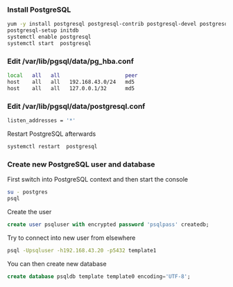 ### Install PostgreSQL
```bash
yum -y install postgresql postgresql-contrib postgresql-devel postgresql-libs postgresql-server postgresql-static
postgresql-setup initdb
systemctl enable postgresql
systemctl start  postgresql
```
### Edit /var/lib/pgsql/data/pg_hba.conf
```bash
local   all   all                     peer
host    all   all   192.168.43.0/24   md5
host    all   all   127.0.0.1/32      md5
```
### Edit /var/lib/pgsql/data/postgresql.conf
```bash
listen_addresses = '*'
```
Restart PostgreSQL afterwards
```bash
systemctl restart  postgresql
```
### Create new PostgreSQL user and database
First switch into PostgreSQL context and then start the console
```bash
su - postgres
psql
```
Create the user
```sql
create user psqluser with encrypted password 'psqlpass' createdb;
```
Try to connect into new user from elsewhere
```bash
psql -Upsqluser -h192.168.43.20 -p5432 template1
```
You can then create new database
```sql
create database psqldb template template0 encoding='UTF-8';
```
